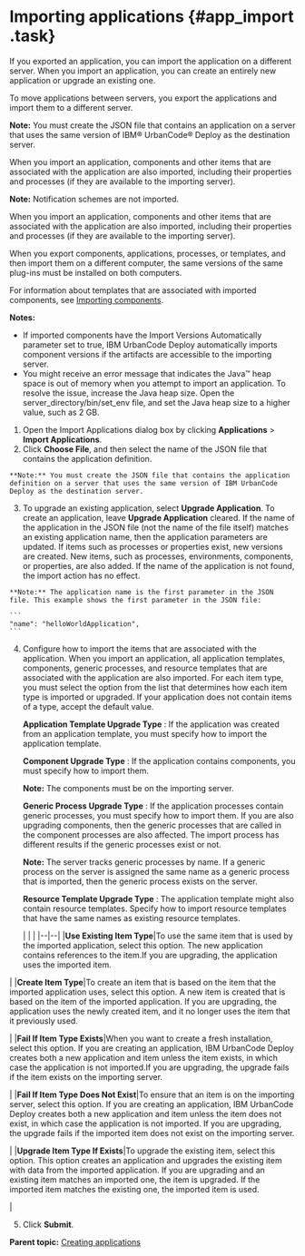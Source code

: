 # Importing applications {#app_import .task}

If you exported an application, you can import the application on a different server. When you import an application, you can create an entirely new application or upgrade an existing one.

To move applications between servers, you export the applications and import them to a different server.

**Note:** You must create the JSON file that contains an application on a server that uses the same version of IBM® UrbanCode® Deploy as the destination server.

When you import an application, components and other items that are associated with the application are also imported, including their properties and processes \(if they are available to the importing server\).

**Note:** Notification schemes are not imported.

When you import an application, components and other items that are associated with the application are also imported, including their properties and processes \(if they are available to the importing server\).

When you export components, applications, processes, or templates, and then import them on a different computer, the same versions of the same plug-ins must be installed on both computers.

For information about templates that are associated with imported components, see [Importing components](comp_import.md).

**Notes:** 

-   If imported components have the Import Versions Automatically parameter set to true, IBM UrbanCode Deploy automatically imports component versions if the artifacts are accessible to the importing server.
-   You might receive an error message that indicates the Java™ heap space is out of memory when you attempt to import an application. To resolve the issue, increase the Java heap size. Open the server\_directory/bin/set\_env file, and set the Java heap size to a higher value, such as 2 GB.


1.  Open the Import Applications dialog box by clicking **Applications** \> **Import Applications**.
2.   Click **Choose File**, and then select the name of the JSON file that contains the application definition. 

    **Note:** You must create the JSON file that contains the application definition on a server that uses the same version of IBM UrbanCode Deploy as the destination server.

3.   To upgrade an existing application, select **Upgrade Application**. To create an application, leave **Upgrade Application** cleared. If the name of the application in the JSON file \(not the name of the file itself\) matches an existing application name, then the application parameters are updated. If items such as processes or properties exist, new versions are created. New items, such as processes, environments, components, or properties, are also added. If the name of the application is not found, the import action has no effect.

    **Note:** The application name is the first parameter in the JSON file. This example shows the first parameter in the JSON file:

    ```
    "name": "helloWorldApplication",
    ```

4.   Configure how to import the items that are associated with the application. When you import an application, all application templates, components, generic processes, and resource templates that are associated with the application are also imported. For each item type, you must select the option from the list that determines how each item type is imported or upgraded. If your application does not contain items of a type, accept the default value.

     **Application Template Upgrade Type**
     :   If the application was created from an application template, you must specify how to import the application template.

      **Component Upgrade Type**
     :   If the application contains components, you must specify how to import them.

        **Note:** The components must be on the importing server.

      **Generic Process Upgrade Type**
     :   If the application processes contain generic processes, you must specify how to import them. If you are also upgrading components, then the generic processes that are called in the component processes are also affected. The import process has different results if the generic processes exist or not.

        **Note:** The server tracks generic processes by name. If a generic process on the server is assigned the same name as a generic process that is imported, then the generic process exists on the server.

      **Resource Template Upgrade Type**
     :   The application template might also contain resource templates. Specify how to import resource templates that have the same names as existing resource templates.

     | | |
    |--|--|
    |**Use Existing Item Type**|To use the same item that is used by the imported application, select this option. The new application contains references to the item.If you are upgrading, the application uses the imported item.

|
    |**Create Item Type**|To create an item that is based on the item that the imported application uses, select this option. A new item is created that is based on the item of the imported application. If you are upgrading, the application uses the newly created item, and it no longer uses the item that it previously used.

|
    |**Fail If Item Type Exists**|When you want to create a fresh installation, select this option. If you are creating an application, IBM UrbanCode Deploy creates both a new application and item unless the item exists, in which case the application is not imported.If you are upgrading, the upgrade fails if the item exists on the importing server.

|
    |**Fail If Item Type Does Not Exist**|To ensure that an item is on the importing server, select this option. If you are creating an application, IBM UrbanCode Deploy creates both a new application and item unless the item does not exist, in which case the application is not imported. If you are upgrading, the upgrade fails if the imported item does not exist on the importing server.

|
    |**Upgrade Item Type If Exists**|To upgrade the existing item, select this option. This option creates an application and upgrades the existing item with data from the imported application. If you are upgrading and an existing item matches an imported one, the item is upgraded. If the imported item matches the existing one, the imported item is used.

|

5.  Click **Submit**.

**Parent topic:** [Creating applications](../topics/app_create.md)


